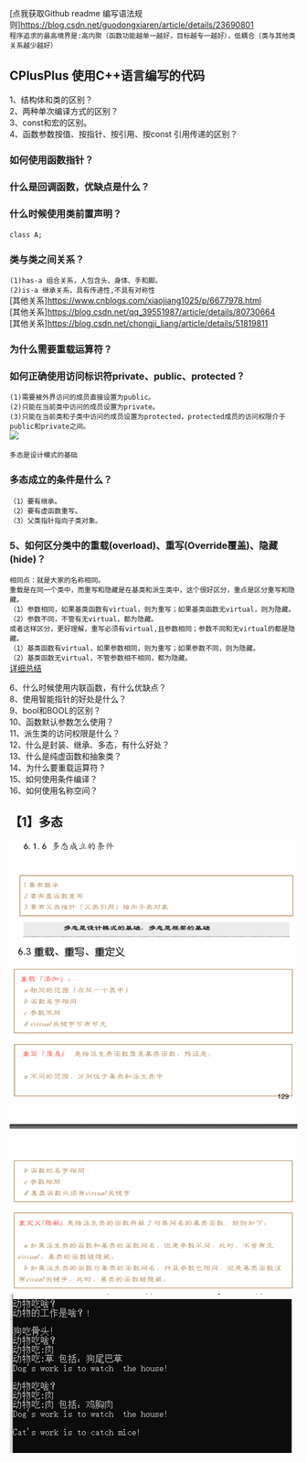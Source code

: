 [点我获取Github readme 编写语法规则]https://blog.csdn.net/guodongxiaren/article/details/23690801<br>
`程序追求的最高境界是:高内聚（函数功能越单一越好，目标越专一越好），低耦合（类与其他类关系越少越好）`
## CPlusPlus 使用C++语言编写的代码<br>

1、结构体和类的区别？<br>
2、两种单次编译方式的区别？<br>
3、const和宏的区别。<br>
4、函数参数按值、按指针、按引用、按const 引用传递的区别？<br>

### 如何使用函数指针？<br>

### 什么是回调函数，优缺点是什么？<br>


### 什么时候使用类前置声明？<br>
`class A;`

### 类与类之间关系？<br>
`(1)has-a 组合关系，人包含头、身体、手和脚。`<br>
`(2)is-a 继承关系，具有传递性,不具有对称性`<br>
[其他关系]https://www.cnblogs.com/xiaojiang1025/p/6677978.html<br>
[其他关系]https://blog.csdn.net/qq_39551987/article/details/80730664<br>
[其他关系]https://blog.csdn.net/chongji_liang/article/details/51819811<br>

### 为什么需要重载运算符？<br>

### 如何正确使用访问标识符private、public、protected？<br>
`(1)需要被外界访问的成员直接设置为public。`<br>
`(2)只能在当前类中访问的成员设置为private。`<br>
`(3)只能在当前类和子类中访问的成员设置为protected，protected成员的访问权限介于public和private之间。`<br>
![](https://github.com/MarsXiaolei/CPlusPlus/blob/master/%E6%89%B9%E6%B3%A8%202020-05-14%20113253.png)

`多态是设计模式的基础`<br>
### 多态成立的条件是什么？<br>
`（1）要有继承。`<br>
`（2）要有虚函数重写。`<br>
`（3）父类指针指向子类对象。`<br>

### 5、如何区分类中的重载(overload)、重写(Override覆盖)、隐藏(hide)？<br>
`相同点：就是大家的名称相同。`<br>
`重载是在同一个类中，而重写和隐藏是在基类和派生类中，这个很好区分，重点是区分重写和隐藏。`<br>
`（1）参数相同，如果基类函数有virtual，则为重写；如果基类函数无virtual，则为隐藏。`<br>
`（2）参数不同，不管有无virtual，都为隐藏。`<br>
`或者这样区分，更好理解，重写必须有virtual,且参数相同；参数不同和无virtual的都是隐藏。`<br>
`（1）基类函数有virtual，如果参数相同，则为重写；如果参数不同，则为隐藏。`<br>
`（2）基类函数无virtual，不管参数相不相同，都为隐藏。`<br>
[详细总结](https://blog.csdn.net/jixingzhong/article/details/1858943)<br>

6、什么时候使用内联函数，有什么优缺点？<br>
8、使用智能指针的好处是什么？<br>
9、bool和BOOL的区别？<br>
10、函数默认参数怎么使用？<br>
11、派生类的访问权限是什么？<br>
12、什么是封装、继承、多态，有什么好处？<br>
13、什么是纯虚函数和抽象类？<br>
14、为什么要重载运算符？<br>
15、如何使用条件编译？<br>
16、如何使用名称空间？<br>


## 【1】多态
![Image text](https://github.com/MarsXiaolei/image/blob/master/%E5%A4%9A%E6%80%811.png)
![Image text](https://github.com/MarsXiaolei/image/blob/master/%E5%A4%9A%E6%80%812.png)
![Image text](https://github.com/MarsXiaolei/image/blob/master/%E5%A4%9A%E6%80%813.png)



